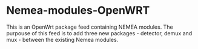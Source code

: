 # Nemea-modules-OpenWRT

This is an OpenWrt package feed containing NEMEA modules. The purpouse of this feed is to add three new packages - detector, demux and mux - between the existing Nemea modules. 
